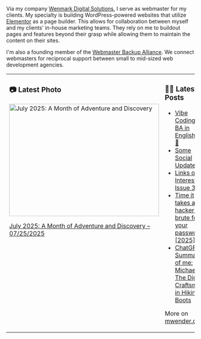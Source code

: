 Via my company [Wenmark Digital Solutions](https://wenmarkdigital.com), I serve as webmaster for my clients. My specialty is building WordPress-powered websites that utilize [Elementor](https://elementor.com/) as a page builder. This allows for collaboration between myself and my clients' in-house marketing teams. They rely on me to buildout pages and features beyond their grasp while allowing them to maintain the content on their sites.

I'm also a founding member of the [Webmaster Backup Alliance](https://webmasterbackupalliance.com/). We connect webmasters for reciprocal support between small to mid-sized web development agencies.

<table><tr><td valign="top" width="50%">

### 📷 Latest Photo
<!-- photo starts -->
<a href="https://photos.mwender.com/july-2025-a-month-of-adventure-and-discovery/"><img src="https://photos.mwender.com/wp-content/uploads/2025/07/img_8578-800x600.jpg" alt="July 2025: A Month of Adventure and Discovery" width="400" height="300" /></a>
<p><a href="https://photos.mwender.com/july-2025-a-month-of-adventure-and-discovery/">July 2025: A Month of Adventure and Discovery – 07/25/2025</a></p>
<!-- photo ends -->

</td><td valign="top" width="50%">

### 👨‍💻 Latest Posts
<!-- blog starts -->
- [Vibe Coding + BA in English = 💜💯](https://mwender.com/vibe-coding-ba-in-english/)
- [Some Social Updates](https://mwender.com/some-social-updates/)
- [Links of Interest, Issue 30](https://mwender.com/links-of-interest-issue-30/)
- [Time it takes a hacker to brute force your password? [2025]](https://mwender.com/time-it-takes-a-hacker-to-brute-force-your-password-2025/)
- [ChatGPT’s Summary of me: Michael – The Digital Craftsman in Hiking Boots](https://mwender.com/chatgpts-summary-of-me-michael-the-digital-craftsman-in-hiking-boots/)
<!-- blog ends -->

More on [mwender.com](https://mwender.com).

</td></table>